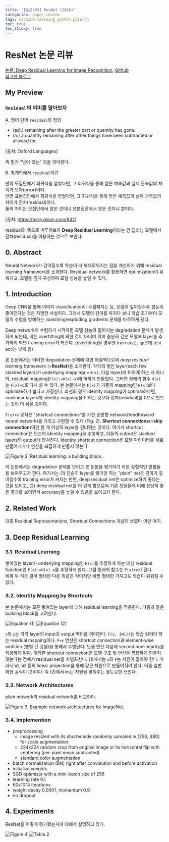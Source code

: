 ```yaml
---
title: "[논문리뷰] ResNet (2016)"
categories: paper-review
tags: machine-learning python pytorch
toc: true
toc_sticky: true
---
```


# ResNet 논문 리뷰

[논문: Deep Residual Learning for Image Recognition](https://arxiv.org/abs/1512.03385v1), [Github](https://github.com/pytorch/vision/blob/6db1569c89094cf23f3bc41f79275c45e9fcb3f3/torchvision/models/resnet.py#L124) <br>
[참고한 블로그](https://jxnjxn.tistory.com/22)

## My Preview

### `Residual`의 의미를 알아보자

A. 영어 단어 `residual`의 정의

- (adj.) remaining after the greater part or quantity has gone.
- (n.) a quantity remaining after other things have been subtracted or allowed for.

[출처: Oxford Languages]

즉 뭔가 "남아 있는" 것을 의미한다.

B. 통계학에서 `residual`이란

만약 모집단에서 회귀식을 얻었다면, 그 회귀식을 통해 얻은 예측값과 실제 관측값의 차이가 오차(error)이다.<br>
반면 표본집단에서 회귀식을 얻었다면, 그 회귀식을 통해 얻은 예측값과 실제 관측값의 차이가 잔차(residual)이다.<br>
둘의 차이는 모집단에서 얻은 것이냐 표본집단에서 얻은 것이냐 뿐이다.

[출처: <https://bskyvision.com/642>]

residual의 뜻으로 미루어보아 **Deep Residual Learning**이라는 건 딥러닝 모델에서 잔차(residual)를 이용하는 것으로 보인다.

## 0. Abstract

Neural Network가 깊어질수록 학습이 더 까다로워지는 점을 개선하기 위해 residual learning framework을 소개한다.
Residual network를 활용하면 optimization이 쉬워지고, 모델을 깊게 구성하여 모델 성능을 높일 수 있다.

## 1. Introduction

Deep CNN을 통해 이미지 classification이 수월해지는 등, 모델이 깊어질수록 성능이 좋아진다는 것은 자명한 사실이다. 그래서 모델의 깊이를 따지다 보니 학습 초기부터 모델의 수렴을 방해하는 vanishing/exploding gradients 문제를 마주하게 됐다.

Deep network이 수렴하기 시작하면 모델 성능이 떨어지는 degradation 문제가 발생하게 되는데, 이는 overfitting에 의한 것이 아니며 이미 충분히 깊은 모델에 layer를 추가하게 되면 training error가 커진다. (overfitting일 경우엔 train acc는 높은데 test acc는 낮게 됨)

본 논문에서는 이러한 degradation 문제에 대한 해결책으로써 *deep residual learning* framework (=**ResNet**)을 소개한다.
각각의 쌓인 layer(each few stacked layers)가 underlying mapping(:=`H(x)`, 다음 layer)에 fit하게 하는 게 아니라, residual mapping(`F(x):=H(x)-x`)에 fit하게 만들었다. 그러면 원래의 함수 `H(x)`는 `F(x)+x`로 다시 쓸 수 있다.
본 논문에서는 `F(x)`가 기존의 mapping인 `H(x)`보다 optimize하기 쉽다고 가정한다. 최선의 경우 identity mapping이 optimal하다면, nonlinear layers에 identity mapping을 fit하는 것보다 잔차(residual)를 0으로 만드는 것이 더 쉬울 것이다.

`F(x)+x` 공식은 "shortcut connections"를 가진 순방향 network(feedforward neural network)를 가지고 구현할 수 있다 (Fig. 2). **Shortcut connections**(=**skip connection**)이란 한 개 이상의 layer를 건너뛰는 것이다. 여기서 shortcut connection은 단순히 identity mapping을 수행하고, 이들의 output은 stacked layers의 output에 합쳐진다. Identity shortcut connection은 모델 파라미터를 새로 만들어내거나 연산을 복잡하게 만들지 않는다.

![Figure 2. Residual learning: a building block.](/assets/images/220308/resnet_figure_2.png)

이 논문에서는 degradation 문제를 보이고 본 논문을 평가하기 위한 실험적인 방법들을 보여주고자 한다.
여기서는 (1) 단순히 layer를 쌓기만 하는 "plain" net은 깊이가 깊어질수록 training error가 커지는 반면, deep residual net은 optimize하기 좋다는 것을 보이고,
(2) deep residual net를 더 깊게 함으로써 기존 모델들에 비해 상당히 좋은 결과를 보이면서 accuracy를 높일 수 있음을 보이고자 한다.

## 2. Related Work

대충 Residual Representations, Shortcut Connections 개념이 쓰였다 이런 얘기.

## 3. Deep Residual Learning

### 3.1. Residual Learning

쌓여있는 layer가 underlying mapping인 `H(x)`를 추정하게 하는 대신 residual function인 `F(x):=H(x)-x`를 추정하게 한다. 그럼 원래의 함수는 `F(x)+x`가 된다.<br>
비록 두 식은 결국 형태만 다른 똑같은 식이지만 바뀐 형태만 가지고도 학습이 쉬워질 수 있다.

### 3.2. Identity Mapping by Shortcuts

본 논문에서는 모든 쌓여있는 layer에 대해 residual learning을 적용한다.
다음과 같은 building block을 고려한다.

![Equation (1)](/assets/images/220308/resnet_formula_1.png)
![Equation (2)](/assets/images/220308/resnet_formula_2.png)

`x`와 `y`는 각각 layer의 input과 output 벡터를 의미한다.
`F(x, {Wi})`는 학습 되어야 하는 residual mapping이다.
`F+x` 연산은 shortcut connection과 element-wise addition (행렬 간 덧셈)을 통해서 수행된다. 덧셈 연산 다음에 second nonlinearity를 적용하게 된다.
이러한 shortcut connection은 모델 구조 및 연산을 복잡하게 만들지 않는다는 점에서 residual net을 차별화한다.
(1)에서는 `x`와 `F`는 차원이 같아야 한다. 따라서 `W1`, `W2` 등의 linear projection을 통해 같은 차원으로 만들어줘야 한다. 이를 일반화한 공식이 (2)이다. 즉 (2)에서 `Ws`는 차원을 맞춰주는 용도로만 쓰인다.

### 3.3. Network Architectures

plain network과 residual network를 비교한다.

![Figure 3. Example network architectures for ImageNet.](/assets/images/220308/resnet_figure_3.png)

### 3.4. Implemention

- preprocessing
  - image resized with its shorter side randomly sampled in [256, 480] for scale augmentation.
  - 224x224 random crop from original image or its horizontal flip with centering (per-pixel mean subtracted)
  - standard color augmentation
- batch normalization (BN) right after convolution and before activation
- initialize weights
- SGD optimizer with a mini-batch size of 256
- learning rate 0.1
- 60x10^4 iterations
- weight decay 0.0001, momentum 0.9
- no dropout

## 4. Experiments

ResNet을 어떻게 평가했는지에 대해서 설명하고 있다.

![Figure 4](/assets/images/220308/resnet_figure_4.png)
![Table 2](/assets/images/220308/resnet_table_2.png)
